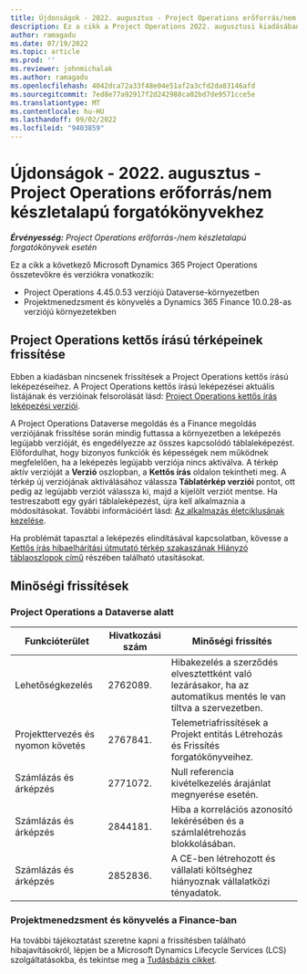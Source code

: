 ```yaml
---
title: Újdonságok - 2022. augusztus - Project Operations erőforrás/nem készletalapú forgatókönyvekhez
description: Ez a cikk a Project Operations 2022. augusztusi kiadásában elérhető minőségi frissítésekről nyújt tájékoztatást a Microsoft Dynamics 365 Project Operations erőforrás/nem készletalapú forgatókönyvek esetében.
author: ramagadu
ms.date: 07/19/2022
ms.topic: article
ms.prod: ''
ms.reviewer: johnmichalak
ms.author: ramagadu
ms.openlocfilehash: 4042dca72a33f48e04e51af2a3cfd2da83146afd
ms.sourcegitcommit: 7ed8e77a92917f2d242988ca02bd7de9571cce5e
ms.translationtype: MT
ms.contentlocale: hu-HU
ms.lasthandoff: 09/02/2022
ms.locfileid: "9403859"
---
```

# <a name="whats-new-august-2022---project-operations-for-resourcenon-stocked-based-scenarios"></a>Újdonságok - 2022. augusztus - Project Operations erőforrás/nem készletalapú forgatókönyvekhez

_**Érvényesség:** Project Operations erőforrás-/nem készletalapú forgatókönyvek esetén_

Ez a cikk a következő Microsoft Dynamics 365 Project Operations összetevőkre és verziókra vonatkozik:

- Project Operations 4.45.0.53 verziójú Dataverse-környezetben
- Projektmenedzsment és könyvelés a Dynamics 365 Finance 10.0.28-as verziójú környezetekben

## <a name="project-operations-dual-write-maps-updates"></a>Project Operations kettős írású térképeinek frissítése

Ebben a kiadásban nincsenek frissítések a Project Operations kettős írású leképezéseihez. A Project Operations kettős írású leképezései aktuális listájának és verzióinak felsorolását lásd: [Project Operations kettős írás leképezési verziói](../environment/resource-dual-write-maps.md).

A Project Operations Dataverse megoldás és a Finance megoldás verziójának frissítése során mindig futtassa a környezetben a leképezés legújabb verzióját, és engedélyezze az összes kapcsolódó táblaleképezést. Előfordulhat, hogy bizonyos funkciók és képességek nem működnek megfelelően, ha a leképezés legújabb verziója nincs aktiválva. A térkép aktív verzióját a **Verzió** oszlopban, a **Kettős írás** oldalon tekintheti meg. A térkép új verziójának aktiválásához válassza **Táblatérkép verziói** pontot, ott pedig az legújabb verziót válassza ki, majd a kijelölt verziót mentse. Ha testreszabott egy gyári táblaleképezést, újra kell alkalmaznia a módosításokat. További információért lásd: [Az alkalmazás életciklusának kezelése](/dynamics365/fin-ops-core/dev-itpro/data-entities/dual-write/app-lifecycle-management).

Ha problémát tapasztal a leképezés elindításával kapcsolatban, kövesse a [Kettős írás hibaelhárítási útmutató térkép szakaszának Hiányzó táblaoszlopok című](/dynamics365/fin-ops-core/dev-itpro/data-entities/dual-write/dual-write-troubleshooting-finops-upgrades#missing-table-columns-issue-on-maps) részében található utasításokat.

## <a name="quality-updates"></a>Minőségi frissítések

### <a name="project-operations-on-dataverse"></a>Project Operations a Dataverse alatt

| Funkcióterület | Hivatkozási szám | Minőségi frissítés |
| --- | --- | --- |
|   Lehetőségkezelés | 2762089. | Hibakezelés a szerződés elvesztettként való lezárásakor, ha az automatikus mentés le van tiltva a szervezetben.|
|Projekttervezés és nyomon követés | 2767841. | Telemetriafrissítések a Projekt entitás Létrehozás és Frissítés forgatókönyveihez.|
|Számlázás és árképzés | 2771072. | Null referencia kivételkezelés árajánlat megnyerése esetén.|
|Számlázás és árképzés | 2844181. |Hiba a korrelációs azonosító lekérésében és a számlalétrehozás blokkolásában.|
|Számlázás és árképzés | 2852836. | A CE-ben létrehozott és vállalati költséghez hiányoznak vállalatközi tényadatok.|


### <a name="project-management-and-accounting-in-finance"></a>Projektmenedzsment és könyvelés a Finance-ban

Ha további tájékoztatást szeretne kapni a frissítésben található hibajavításokról, lépjen be a Microsoft Dynamics Lifecycle Services (LCS) szolgáltatásokba, és tekintse meg a [Tudásbázis cikket](https://fix.lcs.dynamics.com/Issue/Details?bugId=694438).
